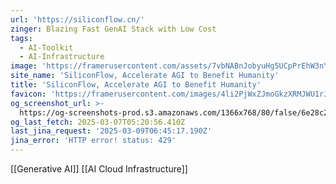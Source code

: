 ```yaml
---
url: 'https://siliconflow.cn/'
zinger: Blazing Fast GenAI Stack with Low Cost
tags:
  - AI-Toolkit
  - AI-Infrastructure
image: 'https://framerusercontent.com/assets/7vbNABnJobyuHg5UCpPrEhW3nYY.jpeg'
site_name: 'SiliconFlow, Accelerate AGI to Benefit Humanity'
title: 'SiliconFlow, Accelerate AGI to Benefit Humanity'
favicon: 'https://framerusercontent.com/images/4li2PjWxZJmoGkzXRMJWU1rJmI.svg'
og_screenshot_url: >-
  https://og-screenshots-prod.s3.amazonaws.com/1366x768/80/false/6e28c20c2a9331520db6e344bbb9afec93f65412fbae2636bfb19c171b40db8a.jpeg
og_last_fetch: 2025-03-07T05:20:56.410Z
last_jina_request: '2025-03-09T06:45:17.190Z'
jina_error: 'HTTP error! status: 429'
---
```

[[Generative AI]] [[AI Cloud Infrastructure]]
